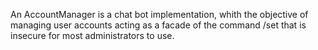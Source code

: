 An AccountManager is a chat bot implementation, whith the objective of managing user accounts acting as a facade of the command /set that is insecure for most administrators to use.